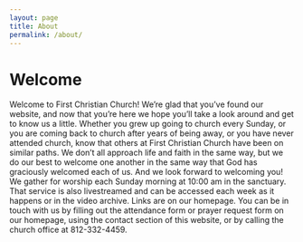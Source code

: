 ```yaml
---
layout: page
title: About
permalink: /about/
---
```


# Welcome

Welcome to First Christian Church! We’re glad that you’ve found our website, and now that you’re here we hope you’ll take a look around and get to know us a little. Whether you grew up going to church every Sunday, or you are coming back to church after years of being away, or you have never attended church, know that others at First Christian Church have been on similar paths. We don’t all approach life and faith in the same way, but we do our best to welcome one another in the same way that God has graciously welcomed each of us. And we look forward to welcoming you! We gather for worship each Sunday morning at 10:00 am in the sanctuary. That service is also livestreamed and can be accessed each week as it happens or in the video archive. Links are on our homepage. You can be in touch with us by filling out the attendance form or prayer request form on our homepage, using the contact section of this website, or by calling the church office at 812-332-4459.

